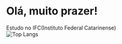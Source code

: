 # Olá, muito prazer!
Estudo no IFC(Instituto Federal Catarinense)  
![Top Langs](https://github-readme-stats.vercel.app/api/top-langs/?username=Davi-Prussek&layout=donut&theme=dark)
